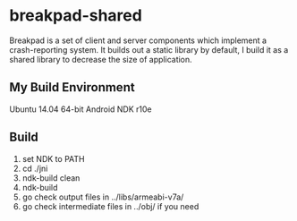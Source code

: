# breakpad-shared
Breakpad is a set of client and server components which implement a crash-reporting system. It builds out a static library by default, I build it as a shared library to decrease the size of application.

## My Build Environment
Ubuntu 14.04 64-bit
Android NDK r10e

## Build
1) set NDK to PATH
2) cd ./jni
3) ndk-build clean
4) ndk-build
5) go check output files in ../libs/armeabi-v7a/
6) go check intermediate files in ../obj/ if you need
